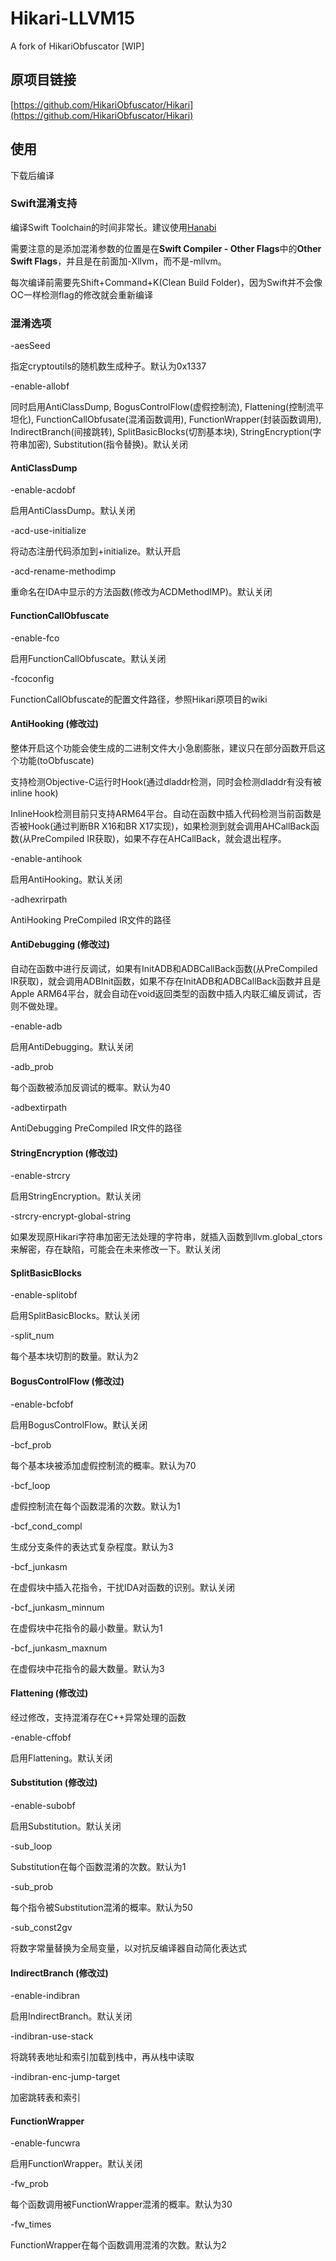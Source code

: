 # Hikari-LLVM15
 A fork of HikariObfuscator [WIP]
 
 ## 原项目链接
 [https://github.com/HikariObfuscator/Hikari](https://github.com/HikariObfuscator/Hikari)

## 使用

下载后编译

### Swift混淆支持

编译Swift Toolchain的时间非常长。建议使用[Hanabi](https://github.com/NeHyci/Hanabi)

需要注意的是添加混淆参数的位置是在**Swift Compiler - Other Flags**中的**Other Swift Flags**，并且是在前面加-Xllvm，而不是-mllvm。

每次编译前需要先Shift+Command+K(Clean Build Folder)，因为Swift并不会像OC一样检测flag的修改就会重新编译

###  混淆选项

-aesSeed

指定cryptoutils的随机数生成种子。默认为0x1337

-enable-allobf

同时启用AntiClassDump, BogusControlFlow(虚假控制流), Flattening(控制流平坦化), FunctionCallObfusate(混淆函数调用), FunctionWrapper(封装函数调用), IndirectBranch(间接跳转), SplitBasicBlocks(切割基本块), StringEncryption(字符串加密), Substitution(指令替换)。默认关闭

#### AntiClassDump

-enable-acdobf

启用AntiClassDump。默认关闭

-acd-use-initialize

将动态注册代码添加到+initialize。默认开启

-acd-rename-methodimp

重命名在IDA中显示的方法函数(修改为ACDMethodIMP)。默认关闭

#### FunctionCallObfuscate

-enable-fco

启用FunctionCallObfuscate。默认关闭

-fcoconfig

FunctionCallObfuscate的配置文件路径，参照Hikari原项目的wiki

#### AntiHooking (修改过)

整体开启这个功能会使生成的二进制文件大小急剧膨胀，建议只在部分函数开启这个功能(toObfuscate)

支持检测Objective-C运行时Hook(通过dladdr检测，同时会检测dladdr有没有被inline hook)

InlineHook检测目前只支持ARM64平台。自动在函数中插入代码检测当前函数是否被Hook(通过判断BR X16和BR X17实现)，如果检测到就会调用AHCallBack函数(从PreCompiled IR获取)，如果不存在AHCallBack，就会退出程序。

-enable-antihook

启用AntiHooking。默认关闭

-adhexrirpath

AntiHooking PreCompiled IR文件的路径

#### AntiDebugging (修改过)

自动在函数中进行反调试，如果有InitADB和ADBCallBack函数(从PreCompiled IR获取)，就会调用ADBInit函数，如果不存在InitADB和ADBCallBack函数并且是Apple ARM64平台，就会自动在void返回类型的函数中插入内联汇编反调试，否则不做处理。

-enable-adb

启用AntiDebugging。默认关闭

-adb_prob

每个函数被添加反调试的概率。默认为40

-adbextirpath

AntiDebugging PreCompiled IR文件的路径

#### StringEncryption (修改过)

-enable-strcry

启用StringEncryption。默认关闭

-strcry-encrypt-global-string

如果发现原Hikari字符串加密无法处理的字符串，就插入函数到llvm.global_ctors来解密，存在缺陷，可能会在未来修改一下。默认关闭

#### SplitBasicBlocks

-enable-splitobf

启用SplitBasicBlocks。默认关闭

-split_num

每个基本块切割的数量。默认为2

#### BogusControlFlow (修改过)

-enable-bcfobf

启用BogusControlFlow。默认关闭

-bcf_prob

每个基本块被添加虚假控制流的概率。默认为70

-bcf_loop

虚假控制流在每个函数混淆的次数。默认为1

-bcf_cond_compl

生成分支条件的表达式复杂程度。默认为3

-bcf_junkasm

在虚假块中插入花指令，干扰IDA对函数的识别。默认关闭

-bcf_junkasm_minnum

在虚假块中花指令的最小数量。默认为1

-bcf_junkasm_maxnum

在虚假块中花指令的最大数量。默认为3

#### Flattening (修改过)

经过修改，支持混淆存在C++异常处理的函数

-enable-cffobf

启用Flattening。默认关闭

#### Substitution (修改过)

-enable-subobf

启用Substitution。默认关闭

-sub_loop

Substitution在每个函数混淆的次数。默认为1

-sub_prob

每个指令被Substitution混淆的概率。默认为50

-sub_const2gv

将数字常量替换为全局变量，以对抗反编译器自动简化表达式

#### IndirectBranch (修改过)

-enable-indibran

启用IndirectBranch。默认关闭

-indibran-use-stack

将跳转表地址和索引加载到栈中，再从栈中读取

-indibran-enc-jump-target

加密跳转表和索引

#### FunctionWrapper

-enable-funcwra

启用FunctionWrapper。默认关闭

-fw_prob

每个函数调用被FunctionWrapper混淆的概率。默认为30

-fw_times

FunctionWrapper在每个函数调用混淆的次数。默认为2
